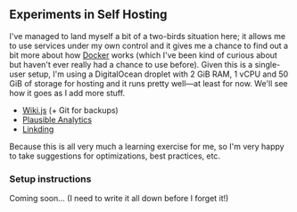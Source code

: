 ## Experiments in Self Hosting

I've managed to land myself a bit of a two-birds situation here; it allows me to use services under my own control and it gives me a chance to find out a bit more about how [Docker](https://www.docker.com) works (which I've been kind of curious about but haven't ever really had a chance to use before). Given this is a single-user setup, I'm using a DigitalOcean droplet with 2 GiB RAM, 1 vCPU and 50 GiB of storage for hosting and it runs pretty well—at least for now. We'll see how it goes as I add more stuff.

* [Wiki.js](https://js.wiki) (+ Git for backups)
* [Plausible Analytics](https://plausible.io/docs/self-hosting)
* [Linkding](https://github.com/sissbruecker/linkding)

Because this is all very much a learning exercise for me, so I'm very happy to take suggestions for optimizations, best practices, etc.

### Setup instructions
Coming soon... (I need to write it all down before I forget it!)
